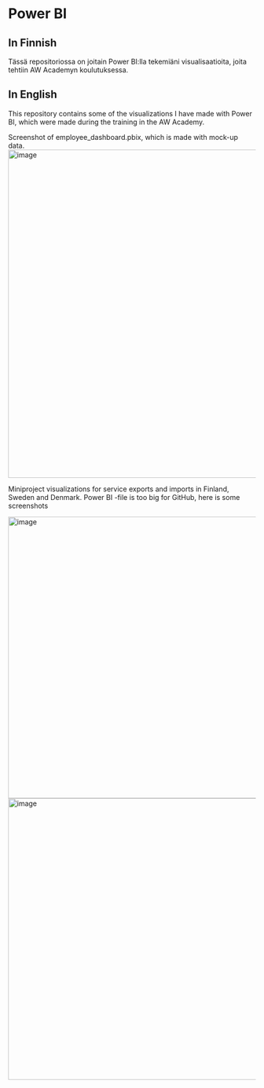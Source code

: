 # Power BI

## In Finnish
Tässä repositoriossa on joitain Power BI:lla tekemiäni visualisaatioita, joita tehtiin AW Academyn koulutuksessa.

## In English
This repository contains some of the visualizations I have made with Power BI, which were made during the training in the AW Academy.

Screenshot of employee_dashboard.pbix, which is made with mock-up data.
<img width="668" alt="image" src="https://github.com/jussiiih/Power-BI/assets/107620116/2998e39a-7258-42cd-b553-3ffaf10b4c74">

Miniproject visualizations for service exports and imports in Finland, Sweden and Denmark. Power BI -file is too big for GitHub, here is some screenshots

<img width="573" alt="image" src="https://github.com/jussiiih/Power-BI/assets/107620116/bc6522c2-4262-4ab0-8681-1008d29c323e">
<img width="573" alt="image" src="https://github.com/jussiiih/Power-BI/assets/107620116/0950b91c-c44b-4cea-a672-0c6e8ec1ccf8">



